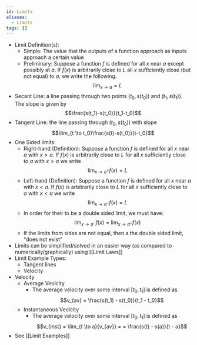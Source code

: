 ```yaml
---
id: Limits
aliases:
  - Limits
tags: []
---
```

- Limit Definition(s):
    - Simple: The value that the outputs of a function approach as inputs approach a certain value
    - Preliminary: Suppose a function $f$ is defined for all $x$ near $a$ except possibly at $a$. If $f(x)$ is arbitrarily close to $L$ all $x$ sufficiently close (but not equal) to $a$, we write the following.
    $$\lim_{x \to a}=L$$
- Secant Line: a line passing through two points $(t_0, s(t_0))$ and $(t_1, s(t_1))$. The slope is given by
$$\frac{s(t_1)-s(t_0)}{t_1-t_0}$$
- Tangent Line: the line passing through $(t_0, s(t_0))$ with slope $$\lim_{t \to t_0}\frac{s(t)-s(t_0)}{t-t_0}$$
- One Sided limits:
    - Right-hand (Definition): Suppose a function $f$ is defined for all $x$ near $a$ with $x > a$. If $f(x)$ is arbitrarily close to $L$ for all $x$ sufficiently close to $a$ with $x > a$ we write
    $$\lim_{x \to a^+}{f(x) = L}$$
    - Left-hand (Definition): Suppose a function $f$ is defined for all $x$ near $a$ with $x < a$. If $f(x)$ is arbitrarily close to $L$ for all $x$ sufficiently close to $a$ with $x < a$ we write
    $$\lim_{x \to a^-}{f(x) = L}$$
    - In order for their to be a double sided limit, we must have:
    $$\lim_{x \to a^-}{f(x)} = \lim_{x \to a^+}{f(x)}$$
    - If the limits from sides are not equal, then a the double sided limit, "does not exist"
- Limits can be simplified/solved in an easier way (as compared to numerically/graphically) using [[Limit Laws]]
- Limit Example Types:
    - Tangent lines
    - Velocity
- Velocity
    - Average Veolcity
        - The average velocity over some interval $[t_0, t_1]$ is defined as
          $$v_{av} = \frac{s(t_1) - s(t_0)}{t_1 - t_0}$$
    - Instantaneous Veolcity
        - The average velocity over some interval $[t_0, t_1]$ is defined as
          $$v_{inst} = \lim_{t \to a}{v_{av}} = = \frac{s(t) - s(a)}{t - a}$$
- See [[Limit Examples]]
